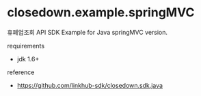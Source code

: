 closedown.example.springMVC
=========================

휴폐업조회 API SDK Example for Java springMVC version.

requirements 
 * jdk 1.6+
 
reference
 * https://github.com/linkhub-sdk/closedown.sdk.java

